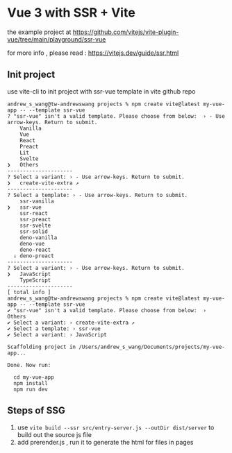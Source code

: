 # Vue 3 with SSR + Vite

the example project at https://github.com/vitejs/vite-plugin-vue/tree/main/playground/ssr-vue

for more info , please read : https://vitejs.dev/guide/ssr.html

## Init project

use vite-cli to init project with ssr-vue template in vite github repo

```
andrew_s_wang@tw-andrewswang projects % npm create vite@latest my-vue-app -- --template ssr-vue
? "ssr-vue" isn't a valid template. Please choose from below:  › - Use arrow-keys. Return to submit.
    Vanilla
    Vue
    React
    Preact
    Lit
    Svelte
❯   Others
---------------------
? Select a variant: › - Use arrow-keys. Return to submit.
❯   create-vite-extra ↗
---------------------
? Select a template: › - Use arrow-keys. Return to submit.
    ssr-vanilla
❯   ssr-vue
    ssr-react
    ssr-preact
    ssr-svelte
    ssr-solid
    deno-vanilla
    deno-vue
    deno-react
  ↓ deno-preact
---------------------
? Select a variant: › - Use arrow-keys. Return to submit.
❯   JavaScript
    TypeScript
---------------------
[ total info ]
andrew_s_wang@tw-andrewswang projects % npm create vite@latest my-vue-app -- --template ssr-vue
✔ "ssr-vue" isn't a valid template. Please choose from below:  › Others
✔ Select a variant: › create-vite-extra ↗
✔ Select a template: › ssr-vue
✔ Select a variant: › JavaScript

Scaffolding project in /Users/andrew_s_wang/Documents/projects/my-vue-app...

Done. Now run:

  cd my-vue-app
  npm install
  npm run dev
```

## Steps of SSG

1. use `vite build --ssr src/entry-server.js --outDir dist/server` to build out the source js file
2. add prerender.js , run it to generate the html for files in pages
